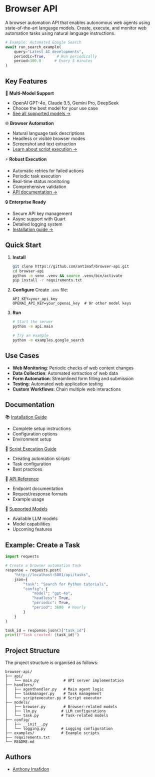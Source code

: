 # Browser API

A browser automation API that enables autonomous web agents using state-of-the-art language models. Create, execute, and monitor web automation tasks using natural language instructions.

```python
# Example: Automated Google Search
await run_search_example(
    query="Latest AI developments",
    periodic=True,     # Run periodically
    period=300.0      # Every 5 minutes
)
```

## Key Features

🤖 **Multi-Model Support**
- OpenAI GPT-4o, Claude 3.5, Gemini Pro, DeepSeek
- Choose the best model for your use case
- [See all supported models →](docs/models.md)

🌐 **Browser Automation**
- Natural language task descriptions
- Headless or visible browser modes
- Screenshot and text extraction
- [Learn about script execution →](docs/script-execution.md)

⚡ **Robust Execution**
- Automatic retries for failed actions
- Periodic task execution
- Real-time status monitoring
- Comprehensive validation
- [API documentation →](docs/api-reference.md)

🔒 **Enterprise Ready**
- Secure API key management
- Async support with Quart
- Detailed logging system
- [Installation guide →](docs/installation.md)

## Quick Start

1. **Install**
   ```bash
   git clone https://github.com/antimaf/browser-api.git
   cd browser-api
   python -m venv .venv && source .venv/bin/activate
   pip install -r requirements.txt
   ```

2. **Configure**
   Create `.env` file:
   ```env
   API_KEY=your_api_key
   OPENAI_API_KEY=your_openai_key  # Or other model keys
   ```

3. **Run**
   ```bash
   # Start the server
   python -m api.main
   
   # Try an example
   python -m examples.google_search
   ```

## Use Cases

- **Web Monitoring**: Periodic checks of web content changes
- **Data Collection**: Automated extraction of web data
- **Form Automation**: Streamlined form filling and submission
- **Testing**: Automated web application testing
- **Custom Workflows**: Chain multiple web interactions

## Documentation

📚 [Installation Guide](docs/installation.md)
- Complete setup instructions
- Configuration options
- Environment setup

🔧 [Script Execution Guide](docs/script-execution.md)
- Creating automation scripts
- Task configuration
- Best practices

📡 [API Reference](docs/api-reference.md)
- Endpoint documentation
- Request/response formats
- Example usage

🤖 [Supported Models](docs/models.md)
- Available LLM models
- Model capabilities
- Upcoming features


## Example: Create a Task

```python
import requests

# Create a browser automation task
response = requests.post(
    "http://localhost:5001/api/tasks",
    json={
        "task": "Search for Python tutorials",
        "config": {
            "model": "gpt-4o",
            "headless": True,
            "periodic": True,
            "period": 3600  # Hourly
        }
    }
)

task_id = response.json()["task_id"]
print(f"Task created: {task_id}")
```

## Project Structure

The project structure is organised as follows:

```
browser-api/
├── api/
│   └── main.py           # API server implementation
├── handlers/
│   ├── agenthandler.py   # Main agent logic
│   ├── taskmanager.py    # Task management
│   └── scriptexecutor.py # Script executor
├── models/
│   ├── browser.py        # Browser-related models
│   ├── llm.py           # LLM configurations
│   └── task.py          # Task-related models
├── config/
│   ├── __init__.py
│   └── logging.py       # Logging configuration
├── examples/            # Example scripts
├── requirements.txt
└── README.md
```

## Authors

- [Anthony Imafidon](https://github.com/antimaf)
